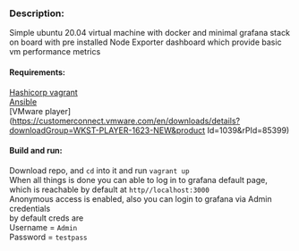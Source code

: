 ### Description:  
Simple ubuntu 20.04 virtual machine with docker and minimal grafana stack on board with pre installed Node Exporter dashboard which provide basic vm performance metrics  
#### Requirements:  
[Hashicorp vagrant](https://www.vagrantup.com/downloads)  
[Ansible](https://docs.ansible.com/ansible/latest/installation_guide/intro_installation.html)  
[VMware player](https://customerconnect.vmware.com/en/downloads/details?downloadGroup=WKST-PLAYER-1623-NEW&product Id=1039&rPId=85399)  
#### Build and run:  
Download repo, and `cd` into it and run `vagrant up`  
When all things is done you can able to log in to grafana default page, which is reachable by default at `http//localhost:3000`  
Anonymous access is enabled, also you can login to grafana via Admin credentials  
by default creds are   
Username = `Admin`  
Password = `testpass`  
